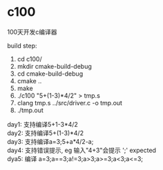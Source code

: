 # c100
100天开发c编译器

build step:
  1. cd c100/
  2. mkdir cmake-build-debug
  3. cd cmake-build-debug 
  4. cmake ..
  5. make
  6. ./c100 "5+(1-3)*4/2" > tmp.s
  7. clang tmp.s ../src/driver.c -o tmp.out
  8. ./tmp.out

day1: 支持编译5+1-3*4/2   
day2: 支持编译5+(1-3)*4/2   
day3: 支持编译a=3;5+a\*4/2-a;      
day4: 支持错误提示, eg 输入"4+3"会提示 ';' expected    
dya5: 编译 a=3;a==3;a!=3;a>3;a>=3;a<3;a<=3;    
